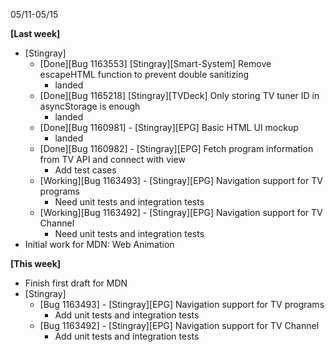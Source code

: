 05/11-05/15

**[Last week]**

* [Stingray]
    * [Done][Bug 1163553] [Stingray][Smart-System] Remove escapeHTML function to prevent double sanitizing
      - landed
    * [Done][Bug 1165218] [Stingray][TVDeck] Only storing TV tuner ID in asyncStorage is enough
      - landed
    * [Done][Bug 1160981] - [Stingray][EPG] Basic HTML UI mockup
      - landed
    * [Done][Bug 1160982] - [Stingray][EPG] Fetch program information from TV API and connect with view
      - Add test cases
    * [Working][Bug 1163493] - [Stingray][EPG] Navigation support for TV programs
      - Need unit tests and integration tests
    * [Working][Bug 1163492] - [Stingray][EPG] Navigation support for TV Channel
      - Need unit tests and integration tests
* Initial work for MDN: Web Animation


**[This week]**

* Finish first draft for MDN
* [Stingray]
  * [Bug 1163493] - [Stingray][EPG] Navigation support for TV programs
    - Add unit tests and integration tests
  * [Bug 1163492] - [Stingray][EPG] Navigation support for TV Channel
    - Add unit tests and integration tests

